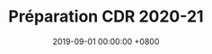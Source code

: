 ---
layout: gallery
panel: false
title: Préparation CDR 2020-21
date: 2019-09-01 00:00:00 +0800
description: Conception et réalisation des robots 2020-21
folder: cdr-2020-21-build
external_link: https://photos.app.goo.gl/n5RVXL7FDR9s5va88
nb-img: 1
card-img: 1.jpg
---